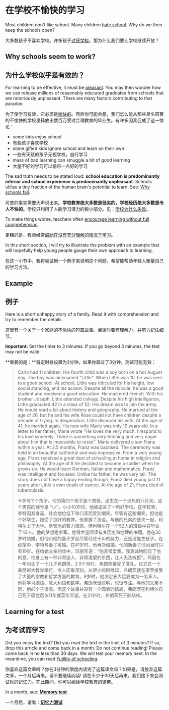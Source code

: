 # 在学校不愉快的学习

Most children don't like school. Many children [hate school](https://supermemo.guru/wiki/Why_kids_hate_school%3F). Why do we then keep the schools open?

大多数孩子不喜欢学校。许多孩子[讨厌学校](https://supermemo.guru/wiki/Why_kids_hate_school%3F)。那为什么我们要让学校继续开放？

## Why schools seem to work?

## 为什么学校似乎是有效的？

For learning to be effective, it must be [pleasant](https://supermemo.guru/wiki/Fundamental_law_of_learning). You may then wonder how we can release millions of reasonably educated graduates from schools that are notoriously unpleasant. There are many factors contributing to that paradox:

为了使学习有效，它必须是[愉快的](https://supermemo.guru/wiki/Fundamental_law_of_learning)。然后你可能会想，我们怎么能从那些臭名昭著的不愉快的学校里释放出数百万受过合理教育的毕业生。有许多因素促成了这一悖论：

- some kids enjoy school 
- 有些孩子喜欢学校
- some gifted kids ignore school and learn on their own 
- 一些有天赋的孩子无视学校，自行学习
- mass of bad learning can smuggle a bit of good learning
- 大量不好的学习可以偷带一点好的学习

The sad truth needs to be stated loud: **school education is predominantly inferior and school experience is predominantly unpleasant**. Schools utilize a tiny fraction of the human brain's potential to learn. See: [Why schools fail](https://supermemo.guru/wiki/Why_schools_fail).

可悲的事实需要大声说出来。**学校教育绝大多数是低劣的，学校经历绝大多数是令人不快的**。学校只利用了人脑学习潜力的极小部分。见：[学校为什么失败](https://supermemo.guru/wiki/Why_schools_fail)。

To make things worse, teachers often [encourage learning without full comprehension](https://supermemo.guru/wiki/Do_not_memorize_before_you_understand).

更糟的是，教师经常[鼓励在没有充分理解的情况下学习](https://supermemo.guru/wiki/Do_not_memorize_before_you_understand)。

In this short section, I will try to illustrate the problem with an example that will hopefully help young people gauge their own approach to learning.

在这一小节中，我将尝试用一个例子来说明这个问题，希望能帮助年轻人衡量自己的学习方法。

## Example

## 例子

Here is a short unhappy story of a family. Read it with comprehension and try to remember the details. 

这里有一个关于一个家庭的不愉快的短篇故事。阅读时要有理解力，并努力记住细节。

**Important:** Set the timer to 3 minutes. If you go beyond 3 minutes, the test may not be valid:

**重要的是：**将定时器设置为3分钟。如果你超过了3分钟，测试可能无效：

> Carlo had 11 children. His fourth child was a boy born on a hot August day. The boy was nicknamed "Little". When Little was 10, he was sent to a good school. At school, Little was ridiculed for his height, low social standing, and his accent. Despite all the ridicule, he was a good student and received a good education. He mastered French. With his brother Joseph, Little attended college. Despite his high intelligence, Little graduated 42 in a class of 52. His dream was to join the army. He would read a lot about history and geography. He married at the age of 26, but he and his wife Rose could not have children despite a decade of trying. In desperation, Little divorced his wife. At the age of 41, he married again. His new wife Marie was only 19 years old. In a letter to her father, Marie wrote "He loves me very much. I respond to his love sincerely. There is something very fetching and very eager about him that is impossible to resist". Marie delivered a son Franz within a year. At 2.5 months, Franz was baptised. The ceremony was held in an beautiful cathedral and was impressive. From a very young age, Franz received a great deal of schooling at home in religion and philosophy. At the age of 8 he decided to become a soldier when he grows up. He would learn German, Italian and mathematics. Franz was intelligent and focused. Unlike his father, he was very tall. The story does not have a happy ending though, Franz died young just 11 years after Little's own death of cancer. At the age of 21, Franz died of tuberculosis.
>
> 卡罗有11个孩子。他的第四个孩子是个男孩，出生在一个炎热的八月天。这个男孩的绰号是 "小"。小小10岁时，他被送进了一所好学校。在学校里，李特因其身高、社会地位低下和口音而受到嘲笑。尽管有这些嘲笑，但他是个好学生，接受了良好的教育。他掌握了法语。与他的兄弟约瑟夫一起，利特尔上了大学。尽管他的智力很高，但利特尔在一个52人的班级中只毕业了42人。他的梦想是参军。他将大量阅读有关历史和地理的书籍。他在26岁时结婚，但他和他的妻子罗丝尽管经过十年的努力，还是没能生孩子。在绝望中，李特与妻子离婚。在41岁时，他再次结婚。他的新妻子玛丽当时只有19岁。在给她父亲的信中，玛丽写道："他非常爱我。我真诚地回应了他的爱。他身上有一种非常迷人、非常渴望的东西，让人无法抗拒"。玛丽在一年内生了一个儿子弗朗茨。2.5个月时，弗朗茨接受了洗礼。仪式在一个美丽的大教堂举行，令人印象深刻。从很小的时候起，弗朗茨就在家里接受了大量的宗教和哲学方面的教育。8岁时，他决定长大后要成为一名军人。他将学习德语、意大利语和数学。弗朗茨很聪明，也很专注。与他的父亲不同，他的个子很高。但这个故事并没有一个圆满的结局，弗朗茨在利特尔自己死于癌症后仅11年就英年早逝。在21岁时，弗朗茨死于肺结核。

## Learning for a test

## 为考试而学习

Did you enjoy the text? Did you read the text in the limit of 3 minutes? If so, drop this article and come back in a month. Do not continue reading! Please come back in no less than 30 days. We will test your memory next. In the meantime, you can read [Futility of schooling](https://supermemo.guru/wiki/Futility_of_schooling).

你喜欢这篇文章吗？你在3分钟的限度内读完了这篇课文吗？如果是，请放弃这篇文章，一个月后再来。请不要继续阅读! 请在不少于30天后再来。我们接下来会测试你的记忆力。在此期间，你可以阅读[学校教育的徒劳](https://supermemo.guru/wiki/Futility_of_schooling)。

In a month, see: **[Memory test](https://supermemo.guru/wiki/Unpleasant_learning_at_school_(test))**

一个月后，请看：**[记忆力测试](https://supermemo.guru/wiki/Unpleasant_learning_at_school_(test))**

